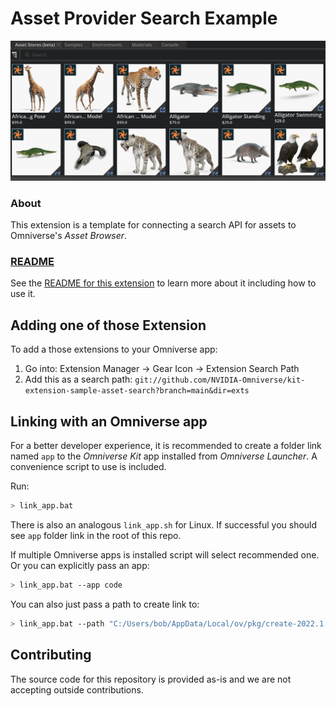 # Asset Provider Search Example

![](exts/omni.example.asset_provider/docs/images/assetsearch_1.png)

### About
This extension is a template for connecting a search API for assets to Omniverse's *Asset Browser*.

### [README](exts/omni.example.asset_provider/)
See the [README for this extension](exts/omni.example.asset_provider/) to learn more about it including how to use it.

## Adding one of those Extension

To add a those extensions to your Omniverse app:
1. Go into: Extension Manager -> Gear Icon -> Extension Search Path
2. Add this as a search path: `git://github.com/NVIDIA-Omniverse/kit-extension-sample-asset-search?branch=main&dir=exts`

## Linking with an Omniverse app

For a better developer experience, it is recommended to create a folder link named `app` to the *Omniverse Kit* app installed from *Omniverse Launcher*. A convenience script to use is included.

Run:

```bash
> link_app.bat
```

There is also an analogous `link_app.sh` for Linux. If successful you should see `app` folder link in the root of this repo.

If multiple Omniverse apps is installed script will select recommended one. Or you can explicitly pass an app:

```bash
> link_app.bat --app code
```

You can also just pass a path to create link to:

```bash
> link_app.bat --path "C:/Users/bob/AppData/Local/ov/pkg/create-2022.1.3"
```


## Contributing
The source code for this repository is provided as-is and we are not accepting outside contributions.
